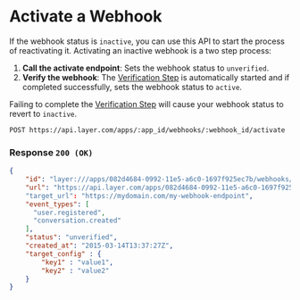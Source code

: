 # Activate a Webhook

If the webhook status is `inactive`, you can use this API to start the process of reactivating it.  Activating an inactive webhook is a two step process:

1. **Call the activate endpoint**: Sets the webhook status to `unverified`.
2. **Verify the webhook**: The [Verification Step](#verify) is automatically started and if completed successfully, sets the webhook status to `active`.

Failing to complete the [Verification Step](#verify) will cause your webhook status to revert to `inactive`.

```request
POST https://api.layer.com/apps/:app_id/webhooks/:webhook_id/activate
```

### Response `200 (OK)`

```json
{
    "id": "layer:///apps/082d4684-0992-11e5-a6c0-1697f925ec7b/webhooks/f5ef2b54-0991-11e5-a6c0-1697f925ec7b",
	"url": "https://api.layer.com/apps/082d4684-0992-11e5-a6c0-1697f925ec7b/webhooks/f5ef2b54-0991-11e5-a6c0-1697f925ec7b"
    "target_url": "https://mydomain.com/my-webhook-endpoint",
    "event_types": [
      "user.registered",
      "conversation.created"
    ],
    "status": "unverified",
    "created_at": "2015-03-14T13:37:27Z",
	"target_config" : {
		"key1" : "value1",
		"key2" : "value2"
	}
}
```
